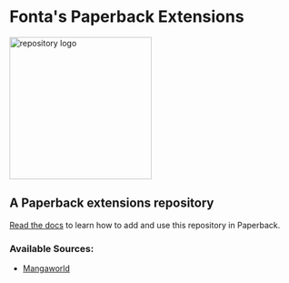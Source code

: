 # Fonta's Paperback Extensions

<img src="https://paperback.moe/icons/logo-alt.svg" width="250" alt="repository logo">

## A Paperback extensions repository

[Read the docs](https://paperback.moe/help/guides/adding-repos/) to learn how to add and use this repository in Paperback.

### Available Sources:

- [Mangaworld](https://simonefontanella.github.io/mangaworld-extensions/master/)
